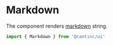 # Markdown

The component renders [markdown](https://en.wikipedia.org/wiki/Markdown) string.

```typescript
import { Markdown } from '@cantinc/ui'
```
